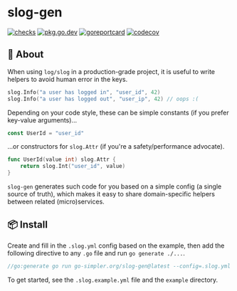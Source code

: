 # slog-gen

[![checks](https://github.com/go-simpler/slog-gen/actions/workflows/checks.yml/badge.svg)](https://github.com/go-simpler/slog-gen/actions/workflows/checks.yml)
[![pkg.go.dev](https://pkg.go.dev/badge/go-simpler.org/slog-gen.svg)](https://pkg.go.dev/go-simpler.org/slog-gen)
[![goreportcard](https://goreportcard.com/badge/go-simpler.org/slog-gen)](https://goreportcard.com/report/go-simpler.org/slog-gen)
[![codecov](https://codecov.io/gh/go-simpler/slog-gen/branch/main/graph/badge.svg)](https://codecov.io/gh/go-simpler/slog-gen)

## 📌 About

When using `log/slog` in a production-grade project, it is useful to write helpers to avoid human error in the keys.

```go
slog.Info("a user has logged in", "user_id", 42)
slog.Info("a user has logged out", "user_ip", 42) // oops :(
```

Depending on your code style, these can be simple constants (if you prefer key-value arguments)...

```go
const UserId = "user_id"
```

...or constructors for `slog.Attr` (if you're a safety/performance advocate).

```go
func UserId(value int) slog.Attr {
    return slog.Int("user_id", value)
}
```

`slog-gen` generates such code for you based on a simple config (a single source of truth),
which makes it easy to share domain-specific helpers between related (micro)services.

## 📦 Install

Create and fill in the `.slog.yml` config based on the example,
then add the following directive to any `.go` file and run `go generate ./...`.

```go
//go:generate go run go-simpler.org/slog-gen@latest --config=.slog.yml
```

To get started, see the `.slog.example.yml` file and the `example` directory.
